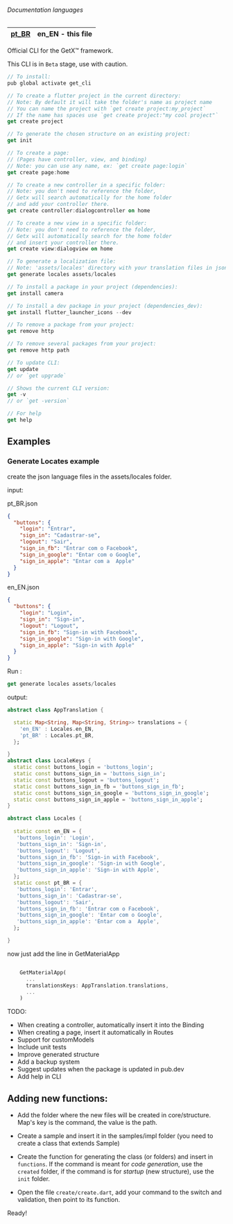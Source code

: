 ###### Documentation languages
| [pt_BR](https://github.com/jonataslaw/get_cli/blob/master/README-pt_BR.md) | en_EN - this file |
|-------|-------|

Official CLI for the GetX™ framework.

This CLI is in `Beta` stage, use with caution.

```dart
// To install:
pub global activate get_cli 

// To create a flutter project in the current directory:
// Note: By default it will take the folder's name as project name
// You can name the project with `get create project:my_project`
// If the name has spaces use `get create project:"my cool project"`
get create project 

// To generate the chosen structure on an existing project:
get init 

// To create a page: 
// (Pages have controller, view, and binding)
// Note: you can use any name, ex: `get create page:login` 
get create page:home 

// To create a new controller in a specific folder:
// Note: you don't need to reference the folder, 
// Getx will search automatically for the home folder
// and add your controller there.
get create controller:dialogcontroller on home

// To create a new view in a specific folder:
// Note: you don't need to reference the folder,
// Getx will automatically search for the home folder
// and insert your controller there.
get create view:dialogview on home

// To generate a localization file:
// Note: 'assets/locales' directory with your translation files in json format
get generate locales assets/locales

// To install a package in your project (dependencies):
get install camera

// To install a dev package in your project (dependencies_dev): 
get install flutter_launcher_icons --dev

// To remove a package from your project:
get remove http

// To remove several packages from your project:
get remove http path

// To update CLI: 
get update
// or `get upgrade`

// Shows the current CLI version: 
get -v 
// or `get -version`

// For help
get help
```

## Examples
### Generate Locates example

create the json language files in the assets/locales folder.<br/>

input: <br/>

pt_BR.json
```json
{
  "buttons": {
    "login": "Entrar",
    "sign_in": "Cadastrar-se",
    "logout": "Sair",
    "sign_in_fb": "Entrar com o Facebook",
    "sign_in_google": "Entar com o Google",
    "sign_in_apple": "Entar com a  Apple"
  }
}
```
en_EN.json
```json
{
  "buttons": {
    "login": "Login",
    "sign_in": "Sign-in",
    "logout": "Logout",
    "sign_in_fb": "Sign-in with Facebook",
    "sign_in_google": "Sign-in with Google",
    "sign_in_apple": "Sign-in with Apple"
  }
}
```

Run : 
```dart 
get generate locales assets/locales
```

output: 
```dart 
abstract class AppTranslation {

  static Map<String, Map<String, String>> translations = {
    'en_EN' : Locales.en_EN,
    'pt_BR' : Locales.pt_BR,
  };

}
abstract class LocaleKeys {
  static const buttons_login = 'buttons_login';
  static const buttons_sign_in = 'buttons_sign_in';
  static const buttons_logout = 'buttons_logout';
  static const buttons_sign_in_fb = 'buttons_sign_in_fb';
  static const buttons_sign_in_google = 'buttons_sign_in_google';
  static const buttons_sign_in_apple = 'buttons_sign_in_apple';
}

abstract class Locales {
  
  static const en_EN = {
   'buttons_login': 'Login',
   'buttons_sign_in': 'Sign-in',
   'buttons_logout': 'Logout',
   'buttons_sign_in_fb': 'Sign-in with Facebook',
   'buttons_sign_in_google': 'Sign-in with Google',
   'buttons_sign_in_apple': 'Sign-in with Apple',
  };
  static const pt_BR = {
   'buttons_login': 'Entrar',
   'buttons_sign_in': 'Cadastrar-se',
   'buttons_logout': 'Sair',
   'buttons_sign_in_fb': 'Entrar com o Facebook',
   'buttons_sign_in_google': 'Entar com o Google',
   'buttons_sign_in_apple': 'Entar com a  Apple',
  };

}

```

now just add the line in GetMaterialApp
```dart

    GetMaterialApp(
      ...
      translationsKeys: AppTranslation.translations,
      ...
    )
```

TODO: 
- When creating a controller, automatically insert it into the Binding
- When creating a page, insert it automatically in Routes
- Support for customModels
- Include unit tests
- Improve generated structure
- Add a backup system
- Suggest updates when the package is updated in pub.dev
- Add help in CLI

## Adding new functions:
- Add the folder where the new files will be created in core/structure. Map's key is the command, the value is the path.

- Create a sample and insert it in the samples/impl folder (you need to create a class that extends Sample)

- Create the function for generating the class (or folders) and insert in `functions`. 
If the command is meant for *code generation*, use the `created` folder, 
if the command is for *startup* (new structure), use the `init` folder.

- Open the file `create/create.dart`, add your command to the switch and validation, then point to its function.

Ready!
